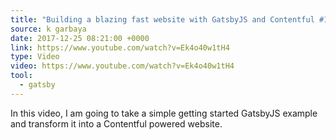 ```yaml
---
title: "Building a blazing fast website with GatsbyJS and Contentful #1 - YouTube"
source: k garbaya
date: 2017-12-25 08:21:00 +0000
link: https://www.youtube.com/watch?v=Ek4o40w1tH4
type: Video
video: https://www.youtube.com/watch?v=Ek4o40w1tH4
tool:
  - gatsby
---
```

In this video, I am going to take a simple getting started GatsbyJS example and transform it into a Contentful powered website.
